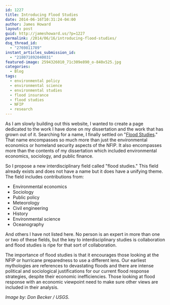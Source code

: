 ```yaml
---
id: 1227
title: Introducing Flood Studies
date: 2014-06-16T10:31:24-04:00
author: James Howard
layout: post
guid: http://jameshoward.us/?p=1227
permalink: /2014/06/16/introducing-flood-studies/
dsq_thread_id:
  - "2769811789"
instant_articles_submission_id:
  - "218071892040031"
featured-image: 2594326010_71c309e890_o-840x525.jpg
categories:
  - Blog
tags:
  - environmental policy
  - environmental science
  - environmental studies
  - flood insurance
  - flood studies
  - NFIP
  - research
---
```

As I am slowly building out this website, I wanted to create a page dedicated to the work I have done on my dissertation and the work that has grown out of it.  Searching for a name, I finally settled on "<a href="http://jameshoward.us/research/flood-studies/" title="Flood Studies">Flood Studies</a>."  That name encompasses so much more than just the environmental economics or homeland security aspects of the NFIP. It also encompasses more than the contents of my dissertation which included environmental economics, sociology, and public finance.

So I propose a new interdisciplinary field called "flood studies."  This field already exists and does not have a name but it does have a unifying theme.  The field includes contributions from:

<ul>
<li>Environmental economics</li>
<li>Sociology</li>
<li>Public policy</li>
<li>Meteorology</li>
<li>Civil engineering</li>
<li>History</li>
<li>Environmental science</li>
<li>Oceanography</li>
</ul>

And others I have not listed here.  No person is an expert in more than one or two of these fields, but the key to interdisciplinary studies is collaboration and flood studies is ripe for that sort of collaboration.

The importance of flood studies is that it encourages those looking at the NFIP or hurricane preparedness to use a different lens.  Our earliest mythologies are references to devastating floods and there are intense political and sociological justifications for our current flood response strategies, despite their economic inefficiencies.  Those looking at flood response with an economic viewpoint need to make sure other views are included in their analysis.

<em>Image by: Don Becker / USGS.</em>
